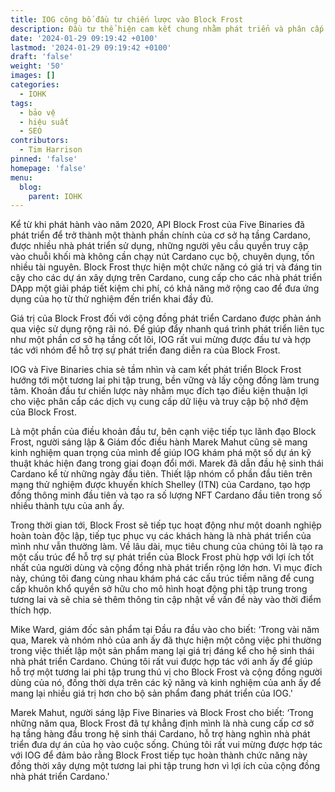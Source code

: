 ```yaml
---
title: IOG công bố đầu tư chiến lược vào Block Frost
description: Đầu tư thể hiện cam kết chung nhằm phát triển và phân cấp một phần quan trọng của cơ sở hạ tầng Cardano
date: '2024-01-29 09:19:42 +0100'
lastmod: '2024-01-29 09:19:42 +0100'
draft: 'false'
weight: '50'
images: []
categories:
  - IOHK
tags:
  - bảo vệ
  - hiệu suất
  - SEO
contributors:
  - Tim Harrison
pinned: 'false'
homepage: 'false'
menu:
  blog:
    parent: IOHK
---
```


Kể từ khi phát hành vào năm 2020, API Block Frost của Five Binaries đã phát triển để trở thành một thành phần chính của cơ sở hạ tầng Cardano, được nhiều nhà phát triển sử dụng, những người yêu cầu quyền truy cập vào chuỗi khối mà không cần chạy nút Cardano cục bộ, chuyên dụng, tốn nhiều tài nguyên. Block Frost thực hiện một chức năng có giá trị và đáng tin cậy cho các dự án xây dựng trên Cardano, cung cấp cho các nhà phát triển DApp một giải pháp tiết kiệm chi phí, có khả năng mở rộng cao để đưa ứng dụng của họ từ thử nghiệm đến triển khai đầy đủ.

Giá trị của Block Frost đối với cộng đồng phát triển Cardano được phản ánh qua việc sử dụng rộng rãi nó. Để giúp đẩy nhanh quá trình phát triển liên tục như một phần cơ sở hạ tầng cốt lõi, IOG rất vui mừng được đầu tư và hợp tác với nhóm để hỗ trợ sự phát triển đang diễn ra của Block Frost.

IOG và Five Binaries chia sẻ tầm nhìn và cam kết phát triển Block Frost hướng tới một tương lai phi tập trung, bền vững và lấy cộng đồng làm trung tâm. Khoản đầu tư chiến lược này nhằm mục đích tạo điều kiện thuận lợi cho việc phân cấp các dịch vụ cung cấp dữ liệu và truy cập bộ nhớ đệm của Block Frost.

Là một phần của điều khoản đầu tư, bên cạnh việc tiếp tục lãnh đạo Block Frost, người sáng lập &amp; Giám đốc điều hành Marek Mahut cũng sẽ mang kinh nghiệm quan trọng của mình để giúp IOG khám phá một số dự án kỹ thuật khác hiện đang trong giai đoạn đổi mới. Marek đã dẫn đầu hệ sinh thái Cardano kể từ những ngày đầu tiên. Thiết lập nhóm cổ phần đầu tiên trên mạng thử nghiệm được khuyến khích Shelley (ITN) của Cardano, tạo hợp đồng thông minh đầu tiên và tạo ra số lượng NFT Cardano đầu tiên trong số nhiều thành tựu của anh ấy.

Trong thời gian tới, Block Frost sẽ tiếp tục hoạt động như một doanh nghiệp hoàn toàn độc lập, tiếp tục phục vụ các khách hàng là nhà phát triển của mình như vẫn thường làm. Về lâu dài, mục tiêu chung của chúng tôi là tạo ra một cấu trúc để hỗ trợ sự phát triển của Block Frost phù hợp với lợi ích tốt nhất của người dùng và cộng đồng nhà phát triển rộng lớn hơn. Vì mục đích này, chúng tôi đang cùng nhau khám phá các cấu trúc tiềm năng để cung cấp khuôn khổ quyền sở hữu cho mô hình hoạt động phi tập trung trong tương lai và sẽ chia sẻ thêm thông tin cập nhật về vấn đề này vào thời điểm thích hợp.

Mike Ward, giám đốc sản phẩm tại Đầu ra đầu vào cho biết: ‘Trong vài năm qua, Marek và nhóm nhỏ của anh ấy đã thực hiện một công việc phi thường trong việc thiết lập một sản phẩm mang lại giá trị đáng kể cho hệ sinh thái nhà phát triển Cardano. Chúng tôi rất vui được hợp tác với anh ấy để giúp hỗ trợ một tương lai phi tập trung thú vị cho Block Frost và cộng đồng người dùng của nó, đồng thời dựa trên các kỹ năng và kinh nghiệm của anh ấy để mang lại nhiều giá trị hơn cho bộ sản phẩm đang phát triển của IOG.'

Marek Mahut, người sáng lập Five Binaries và Block Frost cho biết: ‘Trong những năm qua, Block Frost đã tự khẳng định mình là nhà cung cấp cơ sở hạ tầng hàng đầu trong hệ sinh thái Cardano, hỗ trợ hàng nghìn nhà phát triển đưa dự án của họ vào cuộc sống. Chúng tôi rất vui mừng được hợp tác với IOG để đảm bảo rằng Block Frost tiếp tục hoàn thành chức năng này đồng thời xây dựng một tương lai phi tập trung hơn vì lợi ích của cộng đồng nhà phát triển Cardano.'
